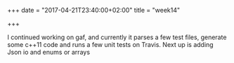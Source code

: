 +++
date = "2017-04-21T23:40:00+02:00"
title = "week14"

+++

I continued working on gaf, and currently it parses a few test files, generate some c++11 code and runs a few unit tests on Travis. Next up is adding Json io and enums or arrays
